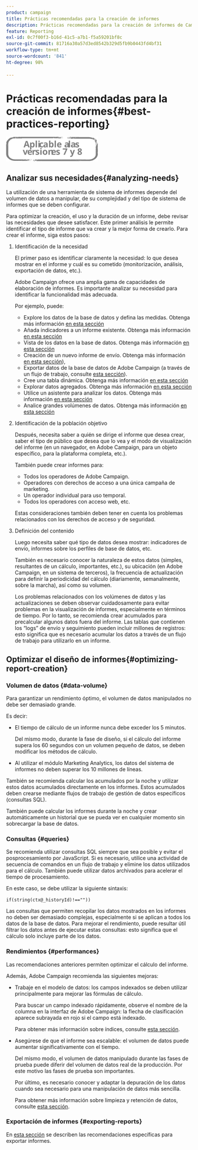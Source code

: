 ```yaml
---
product: campaign
title: Prácticas recomendadas para la creación de informes
description: Prácticas recomendadas para la creación de informes de Campaign
feature: Reporting
exl-id: 0c7f00f3-b16d-41c5-a7b1-f5a59201bf8c
source-git-commit: 81716a30a57d3ed8542b329d5fb9b0443fd4bf31
workflow-type: tm+mt
source-wordcount: '841'
ht-degree: 98%

---
```


# Prácticas recomendadas para la creación de informes{#best-practices-reporting}

![](../../assets/common.svg)

## Analizar sus necesidades{#analyzing-needs}

La utilización de una herramienta de sistema de informes depende del volumen de datos a manipular, de su complejidad y del tipo de sistema de informes que se deben configurar.

Para optimizar la creación, el uso y la duración de un informe, debe revisar las necesidades que desee satisfacer. Este primer análisis le permite identificar el tipo de informe que va crear y la mejor forma de crearlo. Para crear el informe, siga estos pasos:

1. Identificación de la necesidad

   El primer paso es identificar claramente la necesidad: lo que desea mostrar en el informe y cuál es su cometido (monitorización, análisis, exportación de datos, etc.).

   Adobe Campaign ofrece una amplia gama de capacidades de elaboración de informes. Es importante analizar su necesidad para identificar la funcionalidad más adecuada.

   Por ejemplo, puede:

   * Explore los datos de la base de datos y defina las medidas. Obtenga más información [en esta sección](../../reporting/using/about-cubes.md)
   * Añada indicadores a un informe existente. Obtenga más información [en esta sección](../../reporting/using/about-reports-creation-in-campaign.md)
   * Vista de los datos en la base de datos. Obtenga más información [en esta sección](../../reporting/using/about-descriptive-analysis.md)
   * Creación de un nuevo informe de envío. Obtenga más información [en esta sección](../../reporting/using/about-reports-creation-in-campaign.md)),
   * Exportar datos de la base de datos de Adobe Campaign (a través de un flujo de trabajo, consulte [esta sección](../../workflow/using/about-workflows.md)).
   * Cree una tabla dinámica. Obtenga más información [en esta sección](../../reporting/using/creating-a-table.md#creating-a-breakdown-or-pivot-table)
   * Explorar datos agregados. Obtenga más información [en esta sección](../../reporting/using/about-cubes.md)
   * Utilice un asistente para analizar los datos. Obtenga más información [en esta sección](../../reporting/using/about-descriptive-analysis.md)
   * Analice grandes volúmenes de datos. Obtenga más información [en esta sección](../../reporting/using/about-reports-creation-in-campaign.md)

1. Identificación de la población objetivo

   Después, necesita saber a quién se dirige el informe que desea crear, saber el tipo de público que desea que lo vea y el modo de visualización del informe (en un navegador, en Adobe Campaign, para un objeto específico, para la plataforma completa, etc.).

   También puede crear informes para:

   * Todos los operadores de Adobe Campaign.
   * Operadores con derechos de acceso a una única campaña de marketing.
   * Un operador individual para uso temporal.
   * Todos los operadores con acceso web, etc.

   Estas consideraciones también deben tener en cuenta los problemas relacionados con los derechos de acceso y de seguridad.

1. Definición del contenido

   Luego necesita saber qué tipo de datos desea mostrar: indicadores de envío, informes sobre los perfiles de base de datos, etc.

   También es necesario conocer la naturaleza de estos datos (simples, resultantes de un cálculo, importantes, etc.), su ubicación (en Adobe Campaign, en un sistema de terceros), la frecuencia de actualización para definir la periodicidad del cálculo (diariamente, semanalmente, sobre la marcha), así como su volumen.

   Los problemas relacionados con los volúmenes de datos y las actualizaciones se deben observar cuidadosamente para evitar problemas en la visualización de informes, especialmente en términos de tiempo. Por lo tanto, se recomienda crear acumulados para precalcular algunos datos fuera del informe. Las tablas que contienen los “logs” de envío y seguimiento pueden incluir millones de registros: esto significa que es necesario acumular los datos a través de un flujo de trabajo para utilizarlo en un informe.

## Optimizar el diseño de informes{#optimizing-report-creation}

### Volumen de datos {#data-volume}

Para garantizar un rendimiento óptimo, el volumen de datos manipulados no debe ser demasiado grande.

Es decir:

* El tiempo de cálculo de un informe nunca debe exceder los 5 minutos.

   Del mismo modo, durante la fase de diseño, si el cálculo del informe supera los 60 segundos con un volumen pequeño de datos, se deben modificar los métodos de cálculo.

* Al utilizar el módulo Marketing Analytics, los datos del sistema de informes no deben superar los 10 millones de líneas.

También se recomienda calcular los acumulados por la noche y utilizar estos datos acumulados directamente en los informes. Estos acumulados deben crearse mediante flujos de trabajo de gestión de datos específicos (consultas SQL).

También puede calcular los informes durante la noche y crear automáticamente un historial que se pueda ver en cualquier momento sin sobrecargar la base de datos.

### Consultas {#queries}

Se recomienda utilizar consultas SQL siempre que sea posible y evitar el posprocesamiento por JavaScript. Si es necesario, utilice una actividad de secuencia de comandos en un flujo de trabajo y elimine los datos utilizados para el cálculo. También puede utilizar datos archivados para acelerar el tiempo de procesamiento.

En este caso, se debe utilizar la siguiente sintaxis:

```
if(string(ctx@_historyId)!==""))
```

Las consultas que permiten recopilar los datos mostrados en los informes no deben ser demasiado complejas, especialmente si se aplican a todos los datos de la base de datos. Para mejorar el rendimiento, puede resultar útil filtrar los datos antes de ejecutar estas consultas: esto significa que el cálculo solo incluye parte de los datos.

### Rendimientos {#performances}

Las recomendaciones anteriores permiten optimizar el cálculo del informe.

Además, Adobe Campaign recomienda las siguientes mejoras:

* Trabaje en el modelo de datos: los campos indexados se deben utilizar principalmente para mejorar las fórmulas de cálculo.

   Para buscar un campo indexado rápidamente, observe el nombre de la columna en la interfaz de Adobe Campaign: la flecha de clasificación aparece subrayada en rojo si el campo está indexado.

   Para obtener más información sobre índices, consulte [esta sección](../../configuration/using/data-model-best-practices.md#indexes).

* Asegúrese de que el informe sea escalable: el volumen de datos puede aumentar significativamente con el tiempo.

   Del mismo modo, el volumen de datos manipulado durante las fases de prueba puede diferir del volumen de datos real de la producción. Por este motivo las fases de prueba son importantes.

   Por último, es necesario conocer y adaptar la depuración de los datos cuando sea necesario para una manipulación de datos más sencilla.

   Para obtener más información sobre limpieza y retención de datos, consulte [esta sección](../../configuration/using/data-model-best-practices.md#data-retention).

### Exportación de informes {#exporting-reports}

En [esta sección](../../reporting/using/actions-on-reports.md#exporting-a-report) se describen las recomendaciones específicas para exportar informes.
